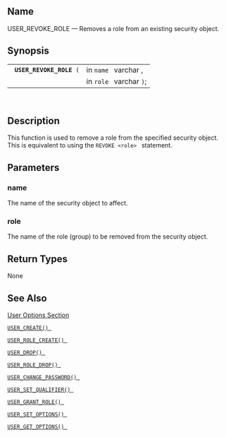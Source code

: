 <div id="fn_user_revoke_role" class="refentry">

<div class="titlepage">

</div>

<div class="refnamediv">

## Name

USER_REVOKE_ROLE — Removes a role from an existing security object.

</div>

<div class="refsynopsisdiv">

## Synopsis

<div id="fsyn_user_revoke_role" class="funcsynopsis">

|                               |                         |
|-------------------------------|-------------------------|
| ` `**`USER_REVOKE_ROLE`**` (` | in `name ` varchar ,    |
|                               | in `role ` varchar `)`; |

<div class="funcprototype-spacer">

 

</div>

</div>

</div>

<div id="desc_user_revoke_role" class="refsect1">

## Description

This function is used to remove a role from the specified security
object. This is equivalent to using the `REVOKE <role> ` statement.

</div>

<div id="params_user_revoke_role" class="refsect1">

## Parameters

<div id="id116616" class="refsect2">

### name

The name of the security object to affect.

</div>

<div id="id116619" class="refsect2">

### role

The name of the role (group) to be removed from the security object.

</div>

</div>

<div id="ret_user_revoke_role" class="refsect1">

## Return Types

None

</div>

<div id="seealso_user_revoke_role" class="refsect1">

## See Also

<a href="ch-server.html#vumuseroptions" class="link"
title="User Options">User Options Section</a>

<a href="fn_user_create.html" class="link" title="USER_CREATE"><code
class="function">USER_CREATE() </code></a>

<a href="fn_user_role_create.html" class="link"
title="USER_ROLE_CREATE"><code
class="function">USER_ROLE_CREATE() </code></a>

<a href="fn_user_drop.html" class="link" title="USER_DROP"><code
class="function">USER_DROP() </code></a>

<a href="fn_user_role_drop.html" class="link"
title="USER_ROLE_DROP"><code
class="function">USER_ROLE_DROP() </code></a>

<a href="fn_user_change_password.html" class="link"
title="USER_CHANGE_PASSWORD"><code
class="function">USER_CHANGE_PASSWORD() </code></a>

<a href="fn_user_set_qualifier.html" class="link"
title="USER_SET_QUALIFIER"><code
class="function">USER_SET_QUALIFIER() </code></a>

<a href="fn_user_grant_role.html" class="link"
title="USER_GRANT_ROLE"><code
class="function">USER_GRANT_ROLE() </code></a>

<a href="fn_user_set_option.html" class="link"
title="USER_SET_OPTION"><code
class="function">USER_SET_OPTIONS() </code></a>

<a href="fn_user_get_option.html" class="link"
title="USER_GET_OPTION"><code
class="function">USER_GET_OPTIONS() </code></a>

</div>

</div>
